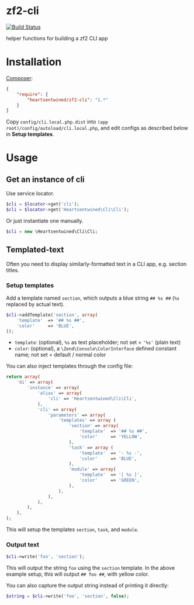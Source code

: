 # zf2-cli

[![Build Status](https://secure.travis-ci.org/heartsentwined/zf2-cli.png)](http://travis-ci.org/heartsentwined/zf2-cli)

helper functions for building a zf2 CLI app

# Installation

[Composer](http://getcomposer.org/):

```json
{
    "require": {
        "heartsentwined/zf2-cli": "1.*"
    }
}
```

Copy `config/cli.local.php.dist` into `(app root)/config/autoload/cli.local.php`, and edit configs as described below in **Setup templates**.

# Usage

## Get an instance of cli

Use service locator.

```php
$cli = $locator->get('cli');
$cli = $locator->get('Heartsentwined\Cli\Cli');
```

Or just instantiate one manually.

```php
$cli = new \Heartsentwined\Cli\Cli;
```

## Templated-text

Often you need to display similarly-formatted text in a CLI app, e.g. section titles.

### Setup templates

Add a template named `section`, which outputs a blue string `## %s ##` (`%s` replaced by actual text).

```php
$cli->addTemplate('section', array(
    'template'  => '## %s ##',
    'color'     => 'BLUE',
));
```

- `template`: (optional), `%s` as text placeholder; not set = `'%s'` (plain text)
- `color`: (optional), a `\Zend\Console\ColorInterface` defined constant name; not set = default / normal color

You can also inject templates through the config file:

```php
return array(
    'di' => array(
        'instance' => array(
            'alias' => array(
                'cli' => 'Heartsentwined\Cli\Cli',
            ),
            'cli' => array(
                'parameters' => array(
                    'templates' => array (
                        'section' => array(
                            'template'  => '## %s ##',
                            'color'     => 'YELLOW',
                        ),
                        'task' => array (
                            'template'  => '- %s -',
                            'color'     => 'BLUE',
                        ),
                        'module' => array(
                            'template'  => '[ %s ]',
                            'color'     => 'GREEN',
                        ),
                    ),
                ),
            ),
        ),
    ),
);
```

This will setup the templates `section`, `task`, and `module`.

### Output text

```php
$cli->write('foo', 'section');
```

This will output the string `foo` using the `section` template. In the above example setup, this will output `## foo ##`, with yellow color.

You can also capture the output string instead of printing it directly:

```php
$string = $cli->write('foo', 'section', false);
```
